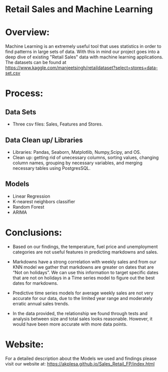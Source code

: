 # Retail Sales and Machine Learning

# Overview:
Machine Learning is an extremely useful tool that uses statistics in order to find patterns in large sets of data. With this in mind our project goes into a deep dive of existing "Retail Sales" data with machine learning applications. The datasets can be found at https://www.kaggle.com/manjeetsingh/retaildataset?select=stores+data-set.csv 

# Process:
## Data Sets 
 * Three csv files: Sales, Features and Stores. 

## Data Clean up/ Libraries
* Libraries: Pandas, Seaborn, Matplotlib, Numpy,Scipy, and OS. 
* Clean up: getting rid of unecessary columns, sorting values, changing column names, grouping by necessary variables, and merging necessary tables using PostgresSQL.
## Models
* Linear Regression
* K-nearest neighbors classifier
* Random Forest 
* ARIMA

# Conclusions:
* Based on our findings, the temperature, fuel price and unemployment categories are not useful features in predicting markdowns and sales.

* Markdowns have a strong correlation with weekly sales and from our KNN model we gather that markdowns are greater on dates that are “Not on holidays”. We can use this information to target specific dates that are not on holidays in a Time series model to figure out the best dates for markdowns. 

* Predictive time series models for average weekly sales are not very accurate for our data, due to the limited year range and moderately erratic annual sales trends.

* In the data provided, the relationship we found through tests and analysis between size and total sales looks reasonable. However, it would have been more accurate with more data points. 

# Website:
For a detailed description about the Models we used and findings please visit our website at:
https://akplesa.github.io/Sales_Retail_FP/index.html
